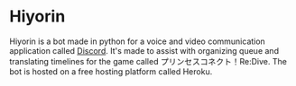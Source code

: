 # Hiyorin
Hiyorin is a bot made in python for a voice and video communication application called [Discord](https://discord.com/). It's made to assist with organizing queue and translating timelines for the game called プリンセスコネクト！Re:Dive. The bot is hosted on a free hosting platform called Heroku.
